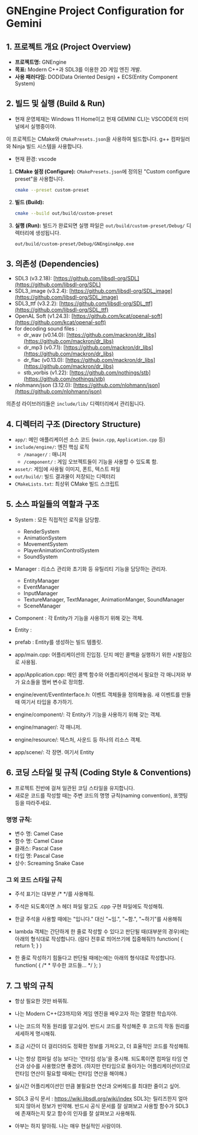 # GNEngine Project Configuration for Gemini

## 1. 프로젝트 개요 (Project Overview)

- **프로젝트명:** GNEngine
- **목표:** Modern C++과 SDL3를 이용한 2D 게임 엔진 개발.
- **사용 패러다임:** DOD(Data Oriented Design) + ECS(Entity Component System)

## 2. 빌드 및 실행 (Build & Run)
- 현재 운영체재는 Windows 11 Home이고 현재 GEMINI CLI는 VSCODE의 터미널에서 실행중이야.

이 프로젝트는 CMake와 `CMakePresets.json`을 사용하여 빌드합니다. g++ 컴파일러와 Ninja 빌드 시스템을 사용합니다.
- 현재 환경: vscode

1.  **CMake 설정 (Configure):**
    `CMakePresets.json`에 정의된 "Custom configure preset"을 사용합니다.
    ```bash
    cmake --preset custom-preset
    ```

2.  **빌드 (Build):**
    ```bash
    cmake --build out/build/custom-preset
    ```

3.  **실행 (Run):**
    빌드가 완료되면 실행 파일은 `out/build/custom-preset/Debug/` 디렉터리에 생성됩니다.
    ```bash
    out/build/custom-preset/Debug/GNEngineApp.exe
    ```

## 3. 의존성 (Dependencies)

- SDL3 (v3.2.18): [https://github.com/libsdl-org/SDL](https://github.com/libsdl-org/SDL)
- SDL3_image (v3.2.4): [https://github.com/libsdl-org/SDL_image](https://github.com/libsdl-org/SDL_image)
- SDL3_ttf (v3.2.2): [https://github.com/libsdl-org/SDL_ttf](https://github.com/libsdl-org/SDL_ttf)
- OpenAL Soft (v1.24.3): [https://github.com/kcat/openal-soft](https://github.com/kcat/openal-soft)
- for decoding sound files :
    - dr_wav (v0.14.0): [https://github.com/mackron/dr_libs](https://github.com/mackron/dr_libs) 
    - dr_mp3 (v0.7.1): [https://github.com/mackron/dr_libs](https://github.com/mackron/dr_libs)
    - dr_flac (v0.13.0): [https://github.com/mackron/dr_libs](https://github.com/mackron/dr_libs)
    - stb_vorbis (v1.22): [https://github.com/nothings/stb](https://github.com/nothings/stb)
- nlohmann/json (3.12.0): [https://github.com/nlohmann/json](https://github.com/nlohmann/json)

의존성 라이브러리들은 `include/lib/` 디렉터리에서 관리됩니다.

## 4. 디렉터리 구조 (Directory Structure)

- `app/`: 메인 애플리케이션 소스 코드 (`main.cpp`, `Application.cpp` 등)
- `include/engine/`: 엔진 핵심 로직
    - `/manager/` : 매니저
    - `/component/` : 게임 오브젝트들이 기능을 사용할 수 있도록 함.
- `asset/`: 게임에 사용될 이미지, 폰트, 텍스트 파일
- `out/build/`: 빌드 결과물이 저장되는 디렉터리
- `CMakeLists.txt`: 최상위 CMake 빌드 스크립트

## 5. 소스 파일들의 역할과 구조
- System : 모든 직접적인 로직을 담당함.
    - RenderSystem
    - AnimationSystem
    - MovementSystem
    - PlayerAnimationControlSystem
    - SoundSystem
- Manager : 리소스 관리와 초기화 등 유틸리티 기능을 담당하는 관리자.
    - EntityManager
    - EventManager
    - InputManager
    - TextureManager, TextManager, AnimationManger, SoundManager
    - SceneManager
- Component : 각 Entity가 기능을 사용하기 위해 갖는 객체.
- Entity : 
- prefab : Entity를 생성하는 빌드 템플릿.


- app/main.cpp: 어플리케이션의 진입점. 단지 메인 콜백을 실행하기 위한 시발점으로 사용됨.
- app/Application.cpp: 메인 콜백 함수와 어플리케이션에서 필요한 각 매니저와 부가 요소들을 멤버 변수로 정의함.
- engine/event/EventInterface.h: 이벤트 객체들을 정의해놓음. 새 이벤트를 만들 때 여기서 타입을 추가하기.
- engine/component/: 각 Entity가 기능을 사용하기 위해 갖는 객체.
- engine/manager/: 각 매니저.
- engine/resource/: 텍스처, 사운드 등 하나의 리소스 객체.
- app/scene/: 각 장면. 여기서 Entity

## 6. 코딩 스타일 및 규칙 (Coding Style & Conventions)

- 프로젝트 전반에 걸쳐 일관된 코딩 스타일을 유지합니다.
- 새로운 코드를 작성할 때는 주변 코드의 명명 규칙(naming convention), 포맷팅 등을 따라주세요.

### 명명 규칙:
- 변수 명: Camel Case 
- 함수 명: Camel Case
- 클래스: Pascal Case
- 타입 명: Pascal Case
- 상수: Screaming Snake Case

### 그 외 코드 스타일 규칙
- 주석 표기는 대부분 /* */를 사용해줘.
- 주석은 되도록이면 .h 헤더 파일 말고도 .cpp 구현 파일에도 작성해줘.
- 한글 주석을 사용할 때에는 "입니다." 대신 "~임.", "~함.", "~하기"를 사용해줘
- lambda 객체는 간단하게 한 줄로 작성할 수 있다고 판단될 때(대부분의 경우)에는 아래의 형식대로 작성합니다. (람다 전후로 띄어쓰기에 집중해줘!!)
    function( []() { return 1; } )

- 한 줄로 작성하기 힘들다고 판단될 때에는에는 아래의 형식대로 작성합니다.
    function( []() {
        /* 
         * 무수한 코드들...
        */
    }; )

## 7. 그 밖의 규칙
- 항상 필요한 것만 바꿔줘.
- 나는 Modern C++(23까지)와 게임 엔진을 배우고자 하는 열렬한 학습자야.
- 나는 코드의 작동 원리를 알고싶어. 반드시 코드를 작성해준 후 코드의 작동 원리를 세세하게 명시해줘.
- 조금 시간이 더 걸리더라도 정확한 정보를 가져오고, 더 효율적인 코드를 작성해줘.
- 나는 항상 컴파일 성능 보다는 '런타임 성능'을 중시해. 되도록이면 컴파일 타임 연산과 상수를 사용했으면 좋겠어. (하지만 런타임으로 돌아가는 어플리케이션이므로 런타임 연산이 필요할 때에는 런타임 연산을 해야해.)
- 실시간 어플리케이션인 만큼 불필요한 연산과 오버헤드를 최대한 줄이고 싶어.

- SDL3 공식 문서 : https://wiki.libsdl.org/wiki/index
    SDL3는 릴리즈한지 얼마 되지 않아서 정보가 빈약해. 반드시 공식 문서를 잘 살펴보고 사용할 함수가 SDL3에 존재하는지 찾고 함수의 인자를 잘 살펴보고 사용해줘.
- 아부는 하지 말아줘. 나는 매우 현실적인 사람이야.